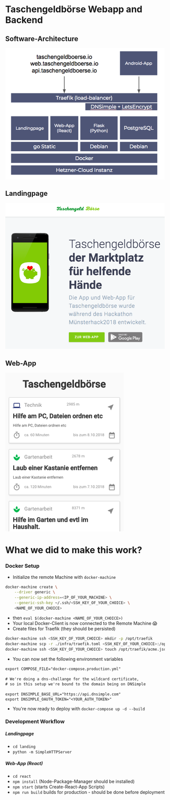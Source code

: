 # Taschengeldbörse Webapp and Backend

## Software-Architecture

![Infrastructur Stack](docs/demo-stack.png)

## Landingpage

![Landingpage Screenshot](docs/demo-landing.png)

## Web-App

![Web-App Screenshot](docs/demo-web-app.png)

# What we did to make this work?

### Docker Setup

- Initialize the remote Machine with `docker-machine`

```bash
docker-machine create \
    --driver generic \
    --generic-ip-address=<IP_OF_YOUR_MACHINE> \
    --generic-ssh-key ~/.ssh/<SSH_KEY_OF_YOUR_CHOICE> \
    <NAME_OF_YOUR_CHOICE>
```

- then `eval $(docker-machine <NAME_OF_YOUR_CHOICE>)`
- Your local Docker-Client is now connected to the Remote Machine 😱
- Create files for Traefik (they should be persisted)

```bash
docker-machine ssh <SSH_KEY_OF_YOUR_CHOICE> mkdir -p /opt/traefik
docker-machine scp -r ./infra/traefik.toml <SSH_KEY_OF_YOUR_CHOICE>:/opt/traefik/traefik.toml
docker-machine ssh <SSH_KEY_OF_YOUR_CHOICE> touch /opt/traefik/acme.json && chmod 600 /opt/traefik/acme.json
```

- You can now set the following environment variables

```
export COMPOSE_FILE="docker-compose.production.yml"

# We're doing a dns-challange for the wildcard certificate,
# so in this setup we're bound to the domain being on DNSimple

export DNSIMPLE_BASE_URL="https://api.dnsimple.com"
export DNSIMPLE_OAUTH_TOKEN="<YOUR_AUTH_TOKEN>"
```

- You're now ready to deploy with `docker-compose up -d --build`

### Development Workflow

##### Landingpage

- `cd landing`
- `python -m SimpleHTTPServer`

##### Web-App (React)

- `cd react`
- `npm install` (Node-Package-Manager should be installed)
- `npm start` (starts Create-React-App Scripts)
- `npm run build` builds for production - should be done before deployment